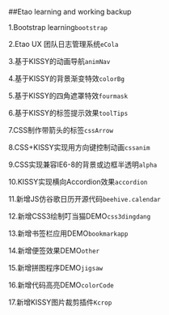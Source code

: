 ﻿##Etao learning and working backup

1.Bootstrap learning`bootstrap`

2.Etao UX 团队日志管理系统`eCola`

3.基于KISSY的动画导航`animNav`

4.基于KISSY的背景渐变特效`colorBg`

5.基于KISSY的四角遮罩特效`fourmask`

6.基于KISSY的标签提示效果`toolTips`

7.CSS制作带箭头的标签`cssArrow`

8.CSS+KISSY实现用方向键控制动画`cssanim`

9.CSS实现兼容IE6-8的背景或边框半透明`alpha`

10.KISSY实现横向Accordion效果`accordion`

11.新增JS仿谷歌日历开源代码`beehive.calendar`

12.新增CSS3绘制叮当猫DEMO`css3dingdang`

13.新增书签栏应用DEMO`bookmarkapp`

14.新增便签效果DEMO`other`

15.新增拼图程序DEMO`jigsaw`

16.新增代码高亮DEMO`colorCode`

17.新增KISSY图片裁剪插件`Kcrop`
